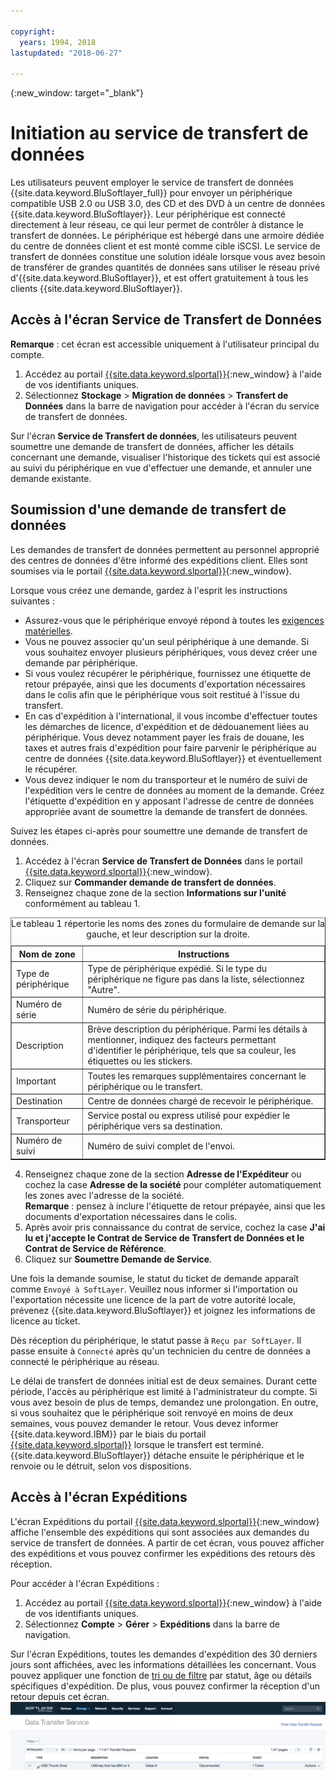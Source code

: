```yaml
---

copyright:
  years: 1994, 2018
lastupdated: "2018-06-27"

---
```

{:new_window: target="_blank"}

# Initiation au service de transfert de données

Les utilisateurs peuvent employer le service de transfert de données {{site.data.keyword.BluSoftlayer_full}} pour envoyer un périphérique compatible USB 2.0 ou USB 3.0, des CD et des DVD à un centre de données {{site.data.keyword.BluSoftlayer}}. Leur périphérique est connecté directement à leur réseau, ce qui leur permet  de contrôler à distance le transfert de données. Le périphérique est hébergé dans une armoire dédiée du centre de données client et est monté comme cible iSCSI. Le service de transfert de données constitue une solution idéale lorsque vous avez besoin de transférer de grandes quantités de données sans utiliser le réseau privé d'{{site.data.keyword.BluSoftlayer}}, et est offert gratuitement à tous les clients {{site.data.keyword.BluSoftlayer}}.

## Accès à l'écran Service de Transfert de Données

**Remarque** : cet écran est accessible uniquement à l'utilisateur principal du compte.

1. Accédez au portail [{{site.data.keyword.slportal}}](https://control.softlayer.com/){:new_window} à l'aide de vos identifiants uniques.
2. Sélectionnez **Stockage** > **Migration de données** > **Transfert de Données** dans la barre de navigation pour accéder à l'écran du service de transfert de données. <br/>

Sur l'écran **Service de Transfert de données**, les utilisateurs peuvent soumettre une demande de transfert de données, afficher les détails concernant une demande, visualiser l'historique des tickets qui est associé au suivi du périphérique en vue d'effectuer une demande, et annuler une demande existante.

## Soumission d'une demande de transfert de données

Les demandes de transfert de données permettent au personnel approprié des centres de données d'être informé des expéditions client. Elles sont soumises via le portail [{{site.data.keyword.slportal}}](https://control.softlayer.com/){:new_window}. 

Lorsque vous créez une demande, gardez à l'esprit les instructions suivantes :

- Assurez-vous que le périphérique envoyé répond à toutes les [exigences matérielles](/docs/infrastructure/DataTransferService/data-transfer-service-faq.html).
- Vous ne pouvez associer qu'un seul périphérique à une demande. Si vous souhaitez envoyer plusieurs périphériques, vous devez créer une demande par périphérique.
- Si vous voulez récupérer le périphérique, fournissez une étiquette de retour prépayée, ainsi que les documents d'exportation nécessaires dans le colis afin que le périphérique vous soit restitué à l'issue du transfert.
- En cas d'expédition à l'international, il vous incombe d'effectuer toutes les démarches de licence, d'expédition et de dédouanement liées au périphérique. Vous devez notamment payer les frais de douane, les taxes et autres frais d'expédition pour faire parvenir le périphérique au centre de données {{site.data.keyword.BluSoftlayer}} et éventuellement le récupérer.
- Vous devez indiquer le nom du transporteur et le numéro de suivi de l'expédition vers le centre de données au moment de la demande. Créez l'étiquette d'expédition en y apposant l'adresse de centre de données appropriée avant de soumettre la demande de transfert de données.

Suivez les étapes ci-après pour soumettre une demande de transfert de données.

1. Accédez à l'écran **Service de Transfert de Données** dans le portail [{{site.data.keyword.slportal}}](https://control.softlayer.com/){:new_window}.
2. Cliquez sur **Commander demande de transfert de données**.
3. Renseignez chaque zone de la section **Informations sur l'unité** conformément au tableau 1. 
<table border="1">
<caption>Le tableau 1 répertorie les noms des zones du formulaire de demande sur la gauche, et leur description sur la droite. </caption> 
 <tr><th>Nom de zone</th><th>Instructions</th></tr>
 <tr><td>Type de périphérique</td><td>Type de périphérique expédié. Si le type du périphérique ne figure pas dans la liste, sélectionnez "Autre".</td></tr>
 <tr><td>Numéro de série</td><td> Numéro de série du périphérique.</td></tr><tr><td>Description</td><td>Brève description du périphérique. Parmi les détails à mentionner, indiquez des facteurs permettant d'identifier le périphérique, tels que sa couleur, les étiquettes ou les stickers. </td></tr>
 <tr><td>Important</td><td>Toutes les remarques supplémentaires concernant le périphérique ou le transfert.</td></tr><tr><td>Destination</td><td>Centre de données chargé de recevoir le périphérique. </td></tr>
 <tr><td>Transporteur</td><td>Service postal ou express utilisé pour expédier le périphérique vers sa destination.</td></tr>
 <tr><td>Numéro de suivi</td><td>Numéro de suivi complet de l'envoi.</td></tr>
 </table>

4. Renseignez chaque zone de la section **Adresse de l'Expéditeur** ou cochez la case **Adresse de la société** pour compléter automatiquement les zones avec l'adresse de la société. <br/> **Remarque** : pensez à inclure l'étiquette de retour prépayée, ainsi que les documents d'exportation nécessaires dans le colis. 
5. Après avoir pris connaissance du contrat de service, cochez la case **J'ai lu et j'accepte le Contrat de Service de Transfert de Données et le Contrat de Service de Référence**.
6. Cliquez sur **Soumettre Demande de Service**.

Une fois la demande soumise, le statut du ticket de demande apparaît comme `Envoyé à SoftLayer`. Veuillez nous informer si l'importation ou l'exportation nécessite une licence de la part de votre autorité locale, prévenez {{site.data.keyword.BluSoftlayer}} et joignez les informations de licence au ticket.

Dès réception du périphérique, le statut passe à `Reçu par SoftLayer`. Il passe ensuite à `Connecté` après qu'un technicien du centre de données a connecté le périphérique au réseau.  

Le délai de transfert de données initial est de deux semaines. Durant cette période, l'accès au périphérique est limité à l'administrateur du compte. Si vous avez besoin de plus de temps, demandez une prolongation. En outre, si vous souhaitez que le périphérique soit renvoyé en moins de deux semaines, vous pouvez demander le retour. Vous devez informer {{site.data.keyword.IBM}} par le biais du portail [{{site.data.keyword.slportal}}](https://control.softlayer.com/) lorsque le transfert est terminé. {{site.data.keyword.BluSoftlayer}} détache ensuite le périphérique et le renvoie ou le détruit, selon vos dispositions. 


## Accès à l'écran Expéditions

L'écran Expéditions du portail [{{site.data.keyword.slportal}}](https://control.softlayer.com/){:new_window} affiche l'ensemble des expéditions qui sont associées aux demandes du service de transfert de données. A partir de cet écran, vous pouvez afficher des expéditions et vous pouvez confirmer les expéditions des retours dès réception. 

Pour accéder à l'écran Expéditions :

1. Accédez au portail [{{site.data.keyword.slportal}}](https://control.softlayer.com/){:new_window} à l'aide de vos identifiants uniques.
2. Sélectionnez **Compte** > **Gérer** > **Expéditions** dans la barre de navigation.

Sur l'écran Expéditions, toutes les demandes d'expédition des 30 derniers jours sont affichées, avec les informations détaillées les concernant. Vous pouvez appliquer une fonction de [tri ou de filtre](sort-or-filter-shipments-list.html) par statut, âge ou détails spécifiques d'expédition. De plus, vous pouvez confirmer la réception d'un retour depuis cet écran.
![Ecran Expéditions](/images/DTSShipmentScreen1.png)
